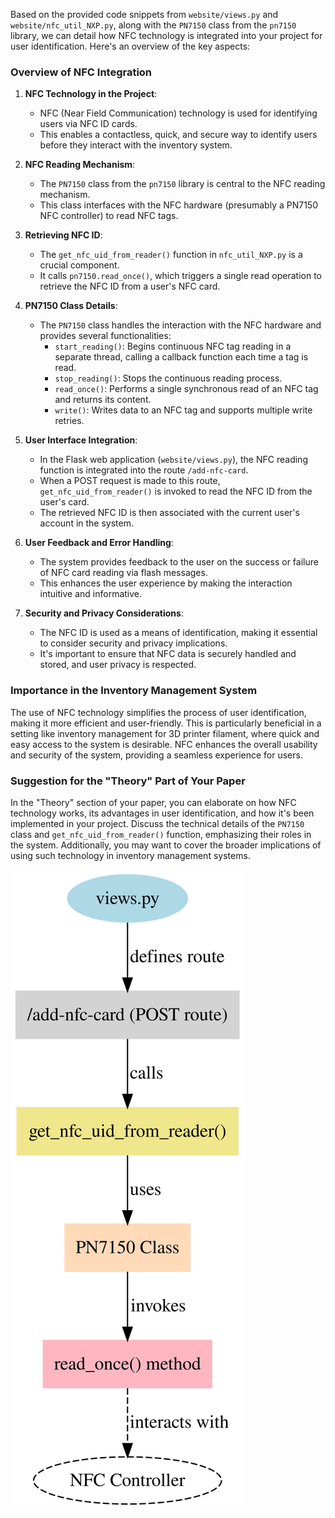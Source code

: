 Based on the provided code snippets from `website/views.py` and `website/nfc_util_NXP.py`, along with the `PN7150` class from the `pn7150` library, we can detail how NFC technology is integrated into your project for user identification. Here's an overview of the key aspects:

### Overview of NFC Integration

1. **NFC Technology in the Project**: 
   - NFC (Near Field Communication) technology is used for identifying users via NFC ID cards. 
   - This enables a contactless, quick, and secure way to identify users before they interact with the inventory system.

2. **NFC Reading Mechanism**:
   - The `PN7150` class from the `pn7150` library is central to the NFC reading mechanism.
   - This class interfaces with the NFC hardware (presumably a PN7150 NFC controller) to read NFC tags.

3. **Retrieving NFC ID**:
   - The `get_nfc_uid_from_reader()` function in `nfc_util_NXP.py` is a crucial component. 
   - It calls `pn7150.read_once()`, which triggers a single read operation to retrieve the NFC ID from a user's NFC card.

4. **PN7150 Class Details**:
   - The `PN7150` class handles the interaction with the NFC hardware and provides several functionalities:
     - `start_reading()`: Begins continuous NFC tag reading in a separate thread, calling a callback function each time a tag is read.
     - `stop_reading()`: Stops the continuous reading process.
     - `read_once()`: Performs a single synchronous read of an NFC tag and returns its content.
     - `write()`: Writes data to an NFC tag and supports multiple write retries.

5. **User Interface Integration**:
   - In the Flask web application (`website/views.py`), the NFC reading function is integrated into the route `/add-nfc-card`.
   - When a POST request is made to this route, `get_nfc_uid_from_reader()` is invoked to read the NFC ID from the user's card.
   - The retrieved NFC ID is then associated with the current user's account in the system.

6. **User Feedback and Error Handling**:
   - The system provides feedback to the user on the success or failure of NFC card reading via flash messages.
   - This enhances the user experience by making the interaction intuitive and informative.

7. **Security and Privacy Considerations**:
   - The NFC ID is used as a means of identification, making it essential to consider security and privacy implications.
   - It's important to ensure that NFC data is securely handled and stored, and user privacy is respected.

### Importance in the Inventory Management System

The use of NFC technology simplifies the process of user identification, making it more efficient and user-friendly. This is particularly beneficial in a setting like inventory management for 3D printer filament, where quick and easy access to the system is desirable. NFC enhances the overall usability and security of the system, providing a seamless experience for users. 

### Suggestion for the "Theory" Part of Your Paper

In the "Theory" section of your paper, you can elaborate on how NFC technology works, its advantages in user identification, and how it's been implemented in your project. Discuss the technical details of the `PN7150` class and `get_nfc_uid_from_reader()` function, emphasizing their roles in the system. Additionally, you may want to cover the broader implications of using such technology in inventory management systems.

![graphviz nfc](graphviz-nfc.svg)